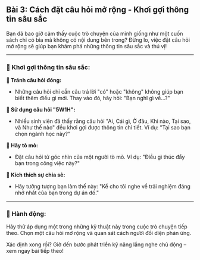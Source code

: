 ## Bài 3: Cách đặt câu hỏi mở rộng - Khơi gợi thông tin sâu sắc

Bạn đã bao giờ cảm thấy cuộc trò chuyện của mình giống như một cuốn sách chỉ có bìa mà không có nội dung bên trong? Đừng lo, việc đặt câu hỏi mở rộng sẽ giúp bạn khám phá những thông tin sâu sắc và thú vị!

---

### 📌 Khơi gợi thông tin sâu sắc:

**🔹 Tránh câu hỏi đóng:**
- Những câu hỏi chỉ cần câu trả lời "có" hoặc "không" không giúp bạn biết thêm điều gì mới. Thay vào đó, hãy hỏi: "Bạn nghĩ gì về...?"

**🔹 Sử dụng câu hỏi "5W1H":**
- Nhiều sinh viên đã thấy rằng câu hỏi "Ai, Cái gì, Ở đâu, Khi nào, Tại sao, và Như thế nào" đều khơi gợi được thông tin chi tiết. Ví dụ: "Tại sao bạn chọn ngành học này?"

**🔹 Hãy tò mò:**
- Đặt câu hỏi từ góc nhìn của một người tò mò. Ví dụ: "Điều gì thúc đẩy bạn trong công việc này?"

**🔹 Kích thích sự chia sẻ:**
- Hãy tưởng tượng bạn làm thế này: "Kể cho tôi nghe về trải nghiệm đáng nhớ nhất của bạn trong dự án đó."

---

### 🚀 Hành động:

Hãy thử áp dụng một trong những kỹ thuật này trong cuộc trò chuyện tiếp theo. Chọn một câu hỏi mở rộng và quan sát cách người đối diện phản ứng.

Xác định xong rồi? Giờ đến bước phát triển kỹ năng lắng nghe chủ động – xem ngay bài tiếp theo!